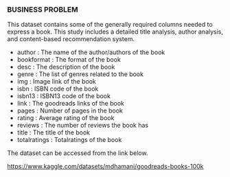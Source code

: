 ### BUSINESS PROBLEM 

This dataset contains some of the generally required columns needed to express a book. This study includes a detailed title analysis, author analysis, and content-based recommendation system.

- author       : The name of the author/authors of the book  
- bookformat   : The format of the book  
- desc         : The description of the book  
- genre        : The list of genres related to the book  
- img          : Image link of the book  
- isbn         : ISBN code of the book  
- isbn13       : ISBN13 code of the book  
- link         : The goodreads links of the book  
- pages        : Number of pages in the book  
- rating       : Average rating of the book  
- reviews      : The number of reviews the book has  
- title        : The title of the book  
- totalratings : Totalratings of the book

The dataset can be accessed from the link below.  

https://www.kaggle.com/datasets/mdhamani/goodreads-books-100k